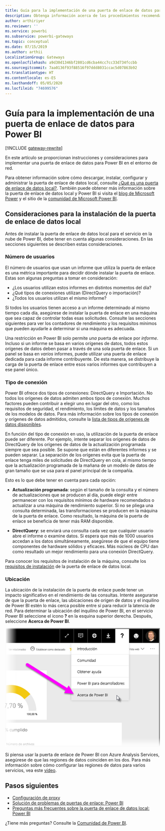 ```yaml
---
title: Guía para la implementación de una puerta de enlace de datos para Power BI
description: Obtenga información acerca de los procedimientos recomendados y las consideraciones para implementar una puerta de enlace para Power BI.
author: arthiriyer
ms.reviewer: ''
ms.service: powerbi
ms.subservice: powerbi-gateways
ms.topic: conceptual
ms.date: 07/15/2019
ms.author: arthii
LocalizationGroup: Gateways
ms.openlocfilehash: a9d30d1346bf2801cd6cba44cc7cc33d734fccbb
ms.sourcegitcommit: 7aa0136f93f88516f97ddd8031ccac5d07863b92
ms.translationtype: HT
ms.contentlocale: es-ES
ms.lasthandoff: 05/05/2020
ms.locfileid: "74699576"
---
```

# <a name="guidance-for-deploying-a-data-gateway-for-power-bi"></a>Guía para la implementación de una puerta de enlace de datos para Power BI

[!INCLUDE [gateway-rewrite](includes/gateway-rewrite.md)]

En este artículo se proporcionan instrucciones y consideraciones para implementar una puerta de enlace de datos para Power BI en el entorno de red.

Para obtener información sobre cómo descargar, instalar, configurar y administrar la puerta de enlace de datos local, consulte [¿Qué es una puerta de enlace de datos local?](/data-integration/gateway/service-gateway-onprem). También puede obtener más información sobre la puerta de enlace de datos local y Power BI si visita el [blog de Microsoft Power](https://powerbi.microsoft.com/blog/) y el sitio de la [comunidad de Microsoft Power BI](https://community.powerbi.com/).

## <a name="installation-considerations-for-the-on-premises-data-gateway"></a>Consideraciones para la instalación de la puerta de enlace de datos local

Antes de instalar la puerta de enlace de datos local para el servicio en la nube de Power BI, debe tener en cuenta algunas consideraciones. En las secciones siguientes se describen estas consideraciones.

### <a name="number-of-users"></a>Número de usuarios

El número de usuarios que usan un informe que utiliza la puerta de enlace es una métrica importante para decidir dónde instalar la puerta de enlace. Estas son algunas preguntas a tomar en consideración:

* ¿Los usuarios utilizan estos informes en distintos momentos del día?
* ¿Qué tipos de conexiones utilizan (DirectQuery o importación)?
* ¿Todos los usuarios utilizan el mismo informe?

Si todos los usuarios tienen acceso a un informe determinado al mismo tiempo cada día, asegúrese de instalar la puerta de enlace en una máquina que sea capaz de controlar todas esas solicitudes. Consulte las secciones siguientes para ver los contadores de rendimiento y los requisitos mínimos que pueden ayudarle a determinar si una máquina es adecuada.

Una restricción en Power BI solo permite *una* puerta de enlace por *informe*. Incluso si un informe se basa en varios orígenes de datos, todos estos orígenes de datos deben pasar a través de una sola puerta de enlace. Si un panel se basa en *varios* informes, puede utilizar una puerta de enlace dedicada para cada informe contribuyente. De esta manera, se distribuye la carga de la puerta de enlace entre esos varios informes que contribuyen a ese panel único.

### <a name="connection-type"></a>Tipo de conexión

Power BI ofrece dos tipos de conexiones: DirectQuery e Importación. No todos los orígenes de datos admiten ambos tipos de conexión. Muchos factores pueden contribuir a elegir uno en lugar del otro, como los requisitos de seguridad, el rendimiento, los límites de datos y los tamaños de los modelos de datos. Para más información sobre los tipos de conexión y orígenes de datos admitidos, consulte la [lista de tipos de orígenes de datos disponibles](service-gateway-data-sources.md#list-of-available-data-source-types).

En función del tipo de conexión en uso, la utilización de la puerta de enlace puede ser diferente. Por ejemplo, intente separar los orígenes de datos de DirectQuery de los orígenes de datos de la actualización programada siempre que sea posible. Se supone que están en diferentes informes y se pueden separar. La separación de los orígenes evita que la puerta de enlace tenga miles de solicitudes de DirectQuery en cola, al mismo tiempo que la actualización programada de la mañana de un modelo de datos de gran tamaño que se usa para el panel principal de la compañía. 

Esto es lo que debe tener en cuenta para cada opción:

* **Actualización programada**: según el tamaño de la consulta y el número de actualizaciones que se producen al día, puede elegir entre permanecer con los requisitos mínimos de hardware recomendados o actualizar a una máquina de rendimiento superior. Si no se pliega una consulta determinada, las transformaciones se producen en la máquina de la puerta de enlace. Como resultado, la máquina de la puerta de enlace se beneficia de tener más RAM disponible.

* **DirectQuery**: se enviará una consulta cada vez que cualquier usuario abre el informe o examine datos. Si espera que más de 1000 usuarios accedan a los datos simultáneamente, asegúrese de que el equipo tiene componentes de hardware sólidos y eficaces. Más núcleos de CPU dan como resultado un mejor rendimiento para una conexión DirectQuery.

Para conocer los requisitos de instalación de la máquina, consulte los [requisitos de instalación](/data-integration/gateway/service-gateway-install#requirements) de la puerta de enlace de datos local.

### <a name="location"></a>Ubicación

La ubicación de la instalación de la puerta de enlace puede tener un impacto significativo en el rendimiento de las consultas. Intente asegurarse de que la puerta de enlace, las ubicaciones de origen de datos y el inquilino de Power BI estén lo más cerca posible entre sí para reducir la latencia de red. Para determinar la ubicación del inquilino de Power BI, en el servicio Power BI seleccione el icono **?** en la esquina superior derecha. Después, seleccione **Acerca de Power BI**.

![Determinación de la ubicación del inquilino de Power BI](media/service-gateway-deployment-guidance/powerbi-gateway-deployment-guidance_02.png)

Si piensa usar la puerta de enlace de Power BI con Azure Analysis Services, asegúrese de que las regiones de datos coinciden en los dos. Para más información sobre cómo configurar las regiones de datos para varios servicios, vea este [vídeo](https://guyinacube.com/2018/01/power-bi-azure-analysis-services-gateway-data-region/).

## <a name="next-steps"></a>Pasos siguientes

* [Configuración de proxy](/data-integration/gateway/service-gateway-proxy)  
* [Solución de problemas de puertas de enlace: Power BI](service-gateway-onprem-tshoot.md)  
* [Preguntas más frecuentes sobre la puerta de enlace de datos local: Power BI](service-gateway-power-bi-faq.md)  

¿Tiene más preguntas? Consulte la [Comunidad de Power BI](https://community.powerbi.com/).

